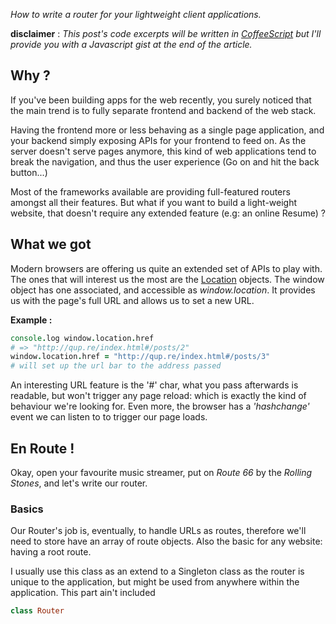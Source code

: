 *How to write a router for your lightweight client applications.*

**disclaimer** : *This post's code excerpts will be written in [CoffeeScript](http://coffeescript.org/) but I'll provide you with a Javascript gist at the end of the article.*

## Why ?

If you've been building apps for the web recently, you surely noticed that the main trend is to fully separate frontend and backend of the web stack.

Having the frontend more or less behaving as a single page application, and your backend simply exposing APIs for your frontend to feed on. As the server doesn't serve pages anymore, this kind of web applications tend to break the navigation, and thus the user experience (Go on and hit the back button...)

Most of the frameworks available are providing full-featured routers amongst all their features. 
But what if you want to build a light-weight website, that doesn't require any extended feature (e.g: an online Resume) ?



## What we got

Modern browsers are offering us quite an extended set of APIs to play with. The ones that will interest us the most are the [Location](https://developer.mozilla.org/en-US/docs/Web/API/Location) objects. The window object has one associated, and accessible as *window.location*. It provides us with the page's full URL and allows us to set a new URL.

**Example :**
```coffeescript
console.log window.location.href
# => "http://qup.re/index.html#/posts/2"
window.location.href = "http://qup.re/index.html#/posts/3"
# will set up the url bar to the address passed

```

An interesting URL feature is the '#' char, what you pass afterwards is readable, but won't trigger any page reload: which is exactly the kind of behaviour we're looking for. Even more, the browser has a *'hashchange'* event we can listen to to trigger our page loads.



## En Route !

Okay, open your favourite music streamer, put on *Route 66* by the *Rolling Stones*, and let's write our router.

### Basics
Our Router's job is, eventually, to handle URLs as routes, therefore we'll need to store have an array of route objects. Also the basic for any website: having a root route.

I usually use this class as an extend to a Singleton class as the router is unique to the application, but might be used from anywhere within the application. This part ain't included 

```coffeescript
class Router
```
